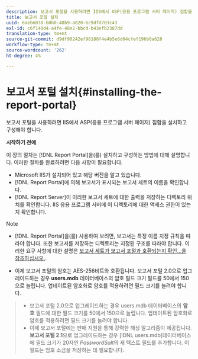 ```yaml
---
description: 보고서 포털을 사용하려면 IIS에서 ASP(응용 프로그램 서버 페이지) 집합을 설치하고 구성해야 합니다.
title: 보고서 포털 설치
uuid: 6aeb6038-b0b0-48b9-a020-bc9dfd703c43
exl-id: c6f140d4-a4fe-48e2-bbcd-b43efb2387dd
translation-type: tm+mt
source-git-commit: d9df90242ef96188f4e4b5e6d04cfef196b0a628
workflow-type: tm+mt
source-wordcount: '262'
ht-degree: 4%

---
```


# 보고서 포털 설치{#installing-the-report-portal}

보고서 포털을 사용하려면 IIS에서 ASP(응용 프로그램 서버 페이지) 집합을 설치하고 구성해야 합니다.

**시작하기 전에**

이 장의 절차는 [!DNL Report Portal]을(를) 설치하고 구성하는 방법에 대해 설명합니다. 이러한 절차를 완료하려면 다음 사항이 필요합니다.

* Microsoft IIS가 설치되어 있고 해당 버전을 알고 있습니다.
* [!DNL Report Portal]에 의해 보고서가 표시되는 보고서 세트의 이름을 확인합니다.
* [!DNL Report Server]이 이러한 보고서 세트에 대한 출력을 저장하는 디렉토리 위치를 확인합니다. IIS 응용 프로그램 서버에 이 디렉토리에 대한 액세스 권한이 있는지 확인합니다.

>[!NOTE]
>
>* [!DNL Report Portal]을(를) 사용하여 보려면, 보고서는 특정 이름 지정 규칙을 따라야 합니다. 또한 보고서를 저장하는 디렉토리는 지정된 구조를 따라야 합니다. 이러한 요구 사항에 대한 설명은 [보고서 세트가 보고서 포털과 호환되는지 확인...을 참조하십시오.](../../../home/c-rpt-oview/c-install-rpt-port/c-rpt-port-user-inter.md#section-2b141e5d198a4bbea455699126c24706).
   >
   >
* 이제 보고서 포털의 암호는 AES-256비트와 호환됩니다. 보고서 포털 2.0으로 업그레이드하는 경우 **users.mdb** 데이터베이스의 암호 필드 크기 필드를 50에서 150으로 늘립니다. 업데이트된 암호화로 암호를 적용하려면 필드 크기를 늘려야 합니다.
>* 보고서 포털 2.0으로 업그레이드하는 경우 users.mdb 데이터베이스의 **암호** 필드에 대한 필드 크기를 50에서 150으로 늘립니다. 업데이트된 암호화로 암호를 적용하려면 필드 크기를 늘려야 합니다.
>* 이제 보고서 포털에는 판매 지원을 통해 강력한 해싱 알고리즘이 제공됩니다. **보고서 포털 2.1**&#x200B;으로 업그레이드하는 경우 [!DNL users.mdb]데이터베이스에 필드 크기가 20자인 *PasswordSalt*&#x200B;의 새 텍스트 필드를 추가합니다. 이 필드는 암호 소금을 저장하는 데 필요합니다.

>


